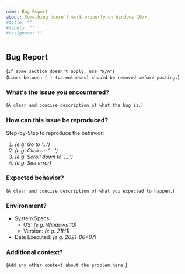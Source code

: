 ```yaml
---
name: Bug Report
about: Something doesn't work properly on Windows 10/+
#title: ""
#labels: ""
#assignees: ""
---
```


## Bug Report

(`If some section doesn't apply, use "N/A"`)<br>
(`Lines between ( ) (parentheses) should be removed before posting.`)

### What's the issue you encountered?

(`A clear and concise description of what the bug is.`)

### How can this issue be reproduced?

Step-by-Step to reproduce the behavior:

1. _(e.g. Go to '...')_
2. _(e.g. Click on '....')_
3. _(e.g. Scroll down to '....')_
4. _(e.g. See error)_

### Expected behavior?

(`A clear and concise description of what you expected to happen.`)

### Environment?

- System Specs:
  - OS: _(e.g. Windows 10)_
  - Version: _(e.g. 21H1)_
- Date Executed: _(e.g. 2021-06=07)_

### Additional context?

(`Add any other context about the problem here.`)
